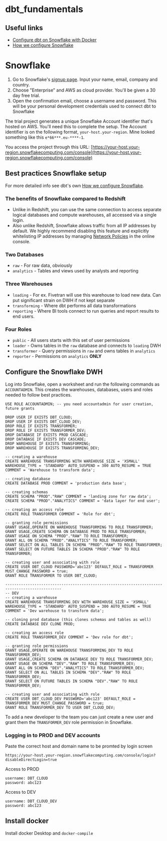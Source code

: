 # dbt_fundamentals

## Useful links
* [Configure dbt on Snowflake with Docker](https://www.startdataengineering.com/post/cicd-dbt/)
* [How we configure Snowflake](https://blog.getdbt.com/how-we-configure-snowflake/)
# Snowflake
1. Go to Snowflake's [signup page](https://signup.snowflake.com/). Input your name, email, company and country.
2. Choose "Enterprise" and AWS as cloud provider. You'll be given a 30 day free trial.
3. Open the confirmation email, choose a username and password. This will be your personal development credentials used to connect dbt to Snowflake

The trial project generates a unique Snowflake Account identifier that's hosted on AWS. You'll need this to complete the setup. The Account identifier is on the following format, `your-host.your-region`. Mine looked something like this `e*66***.eu-****-1`.

You access the project through this URL:  [https://your-host.your-region.snowflakecomputing.com/console](https://your-host.your-region.snowflakecomputing.com/console)

## Best practices Snowflake setup

For more detailed info see dbt's own [How we configure Snowflake](https://blog.getdbt.com/how-we-configure-snowflake/).
### The benefits of Snowflake compared to Redshift
* Unlike in Redshift, you can use the same connection to access separate logical databases and compute warehouses, all accessed via a single login.
* Also unlike Redshift, Snowflake allows traffic from all IP addresses by default. We highly recommend disabling this feature and explicitly whitelisting IP addresses by managing [Network Policies](https://docs.snowflake.com/en/user-guide/network-policies.html) in the online console.

### Two Databases
* `raw` - For raw data, obviously
* `analytics` - Tables and views used by analysts and reporting

### Three Warehouses
* `loading` - For ex. Fivetran will use this warehouse to load new data. Can put significant strain on DWH if not kept separate
* `transforming` - Where dbt performs all data transformations
* `reporting` - Where BI tools connect to run queries and report results to end users.

### Four Roles
* `public` - All users starts with this set of user permissions
* `loader` - Owns tables in the `raw` database and connects to `loading` DWH
* `transformer` - Query permissions in `raw` and owns tables in `analytics`
* `reporter` - Permissions on `analytics` **ONLY**

## Configure the Snowflake DWH
Log into Snowflake, open a worksheet and run the following commands as `ACCOUNTADMIN`. This creates the warehouses, databases, users and roles needed to follow best practices.

```{sql}
USE ROLE ACCOUNTADMIN; -- you need accountadmin for user creation, future grants

DROP USER IF EXISTS DBT_CLOUD;
DROP USER IF EXISTS DBT_CLOUD_DEV;
DROP ROLE IF EXISTS TRANSFORMER;
DROP ROLE IF EXISTS TRANSFORMER_DEV;
DROP DATABASE IF EXISTS PROD CASCADE;
DROP DATABASE IF EXISTS DEV CASCADE;
DROP WAREHOUSE IF EXISTS TRANSFORMING;
DROP WAREHOUSE IF EXISTS TRANSFORMING_DEV;

-- creating a warehouse
CREATE WAREHOUSE TRANSFORMING WITH WAREHOUSE_SIZE = 'XSMALL' WAREHOUSE_TYPE = 'STANDARD' AUTO_SUSPEND = 300 AUTO_RESUME = TRUE COMMENT = 'Warehouse to transform data';

-- creating database
CREATE DATABASE PROD COMMENT = 'production data base';

-- creating schemas
CREATE SCHEMA "PROD"."RAW" COMMENT = 'landing zone for raw data';
CREATE SCHEMA "PROD"."ANALYTICS" COMMENT = 'data layer for end user';

-- creating an access role
CREATE ROLE TRANSFORMER COMMENT = 'Role for dbt';

-- granting role permissions
GRANT USAGE,OPERATE ON WAREHOUSE TRANSFORMING TO ROLE TRANSFORMER;
GRANT USAGE,CREATE SCHEMA ON DATABASE PROD TO ROLE TRANSFORMER;
GRANT USAGE ON SCHEMA "PROD"."RAW" TO ROLE TRANSFORMER;
GRANT ALL ON SCHEMA "PROD"."ANALYTICS" TO ROLE TRANSFORMER;
GRANT SELECT ON ALL TABLES IN SCHEMA "PROD"."RAW" TO ROLE TRANSFORMER;
GRANT SELECT ON FUTURE TABLES IN SCHEMA "PROD"."RAW" TO ROLE TRANSFORMER;

-- creating user and associating with role
CREATE USER DBT_CLOUD PASSWORD='abc123' DEFAULT_ROLE = TRANSFORMER MUST_CHANGE_PASSWORD = true;
GRANT ROLE TRANSFORMER TO USER DBT_CLOUD;

-----------------------------------------------------------------------------------------------
-- DEV
-- creating a warehouse
CREATE WAREHOUSE TRANSFORMING_DEV WITH WAREHOUSE_SIZE = 'XSMALL' WAREHOUSE_TYPE = 'STANDARD' AUTO_SUSPEND = 300 AUTO_RESUME = TRUE COMMENT = 'Dev warehouse to transform data';

-- cloning prod database (this clones schemas and tables as well)
CREATE DATABASE DEV CLONE PROD;

-- creating an access role
CREATE ROLE TRANSFORMER_DEV COMMENT = 'Dev role for dbt';

-- granting role permissions
GRANT USAGE,OPERATE ON WAREHOUSE TRANSFORMING_DEV TO ROLE TRANSFORMER_DEV;
GRANT USAGE,CREATE SCHEMA ON DATABASE DEV TO ROLE TRANSFORMER_DEV;
GRANT USAGE ON SCHEMA "DEV"."RAW" TO ROLE TRANSFORMER_DEV;
GRANT ALL ON SCHEMA "DEV"."ANALYTICS" TO ROLE TRANSFORMER_DEV;
GRANT SELECT ON ALL TABLES IN SCHEMA "DEV"."RAW" TO ROLE TRANSFORMER_DEV;
GRANT SELECT ON FUTURE TABLES IN SCHEMA "DEV"."RAW" TO ROLE TRANSFORMER_DEV;

-- creating user and associating with role
CREATE USER DBT_CLOUD_DEV PASSWORD='abc123' DEFAULT_ROLE = TRANSFORMER_DEV MUST_CHANGE_PASSWORD = true;
GRANT ROLE TRANSFORMER_DEV TO USER DBT_CLOUD_DEV;
```

To add a new developer to the team you can just create a new user and grant them the `TRANSFORMER_DEV` role permission in Snowflake.

### Logging in to PROD and DEV accounts
Paste the correct host and domain name to be promted by login screen
```
https://your-host.your-region.snowflakecomputing.com/console/login?disableDirectLogin=true
```

Access to PROD
```
username: DBT_CLOUD
password: abc123
```
Access to DEV
```
username: DBT_CLOUD_DEV
password: abc123
```

## Install docker

Install docker Desktop and `docker-compile`
